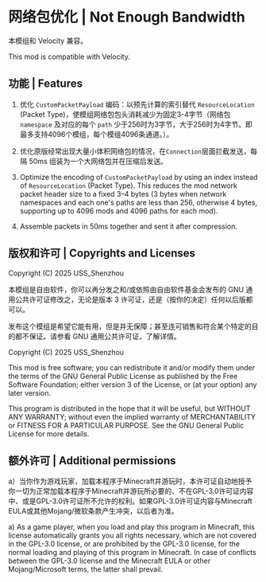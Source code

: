 # 网络包优化 | Not Enough Bandwidth

本模组和 Velocity 兼容。

This mod is compatible with Velocity.

## 功能 | Features

1. 优化 `CustomPacketPayload` 编码：以预先计算的索引替代 `ResourceLocation` (Packet Type)，使模组网络包包头消耗减少为固定3-4字节（网络包 `namespace` 及对应的每个 `path` 少于256时为3字节，大于256时为4字节。即最多支持4096个模组，每个模组4096条通道。）。
2. 优化原版经常出现大量小体积网络包的情况，在`Connection`层面拦截发送，每隔 50ms 组装为一个大网络包并在压缩后发送。


1. Optimize the encoding of `CustomPacketPayload` by using an index instead of `ResourceLocation` (Packet Type). This reduces the mod network packet header size to a fixed 3–4 bytes (3 bytes when network namespaces and each one's paths are less than 256, otherwise 4 bytes, supporting up to 4096 mods and 4096 paths for each mod).
2. Assemble packets in 50ms together and sent it after compression.

## 版权和许可 | Copyrights and Licenses
Copyright (C) 2025 USS_Shenzhou

本模组是自由软件，你可以再分发之和/或依照由自由软件基金会发布的 GNU 通用公共许可证修改之，无论是版本 3 许可证，还是（按你的决定）任何以后版都可以。

发布这个模组是希望它能有用，但是并无保障；甚至连可销售和符合某个特定的目的都不保证。请参看 GNU 通用公共许可证，了解详情。

Copyright (C) 2025 USS_Shenzhou

This mod is free software; you can redistribute it and/or modify them under the terms of the GNU General Public License as published by the Free Software Foundation; either version 3 of the License, or (at your option) any later version.

This program is distributed in the hope that it will be useful, but WITHOUT ANY WARRANTY; without even the implied warranty of MERCHANTABILITY or FITNESS FOR A PARTICULAR PURPOSE. See the GNU General Public License for more details.

## 额外许可 | Additional permissions

a）当你作为游戏玩家，加载本程序于Minecraft并游玩时，本许可证自动地授予你一切为正常加载本程序于Minecraft并游玩所必要的、不在GPL-3.0许可证内容中、或是GPL-3.0许可证所不允许的权利。如果GPL-3.0许可证内容与Minecraft EULA或其他Mojang/微软条款产生冲突，以后者为准。

a) As a game player, when you load and play this program in Minecraft, this license automatically grants you all rights necessary, which are not covered in the GPL-3.0 license, or are prohibited by the GPL-3.0 license, for the normal loading and playing of this program in Minecraft. In case of conflicts between the GPL-3.0 license and the Minecraft EULA or other Mojang/Microsoft terms, the latter shall prevail.
